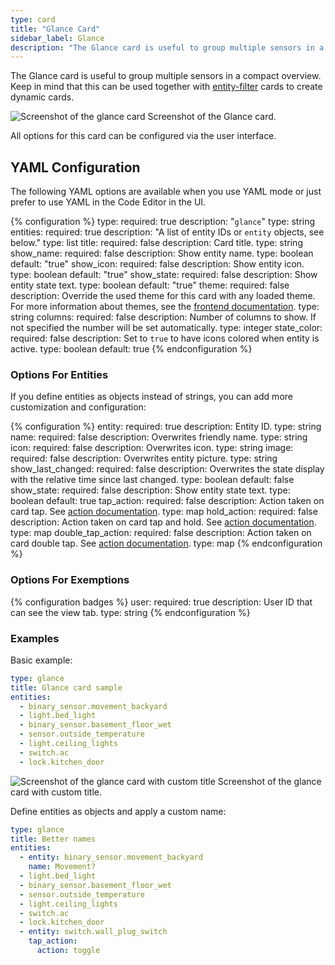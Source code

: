 ```yaml
---
type: card
title: "Glance Card"
sidebar_label: Glance
description: "The Glance card is useful to group multiple sensors in a compact overview."
---
```


The Glance card is useful to group multiple sensors in a compact overview. Keep in mind that this can be used together with [entity-filter](/lovelace/entity-filter/) cards to create dynamic cards.

<p class='img'>
<img src='/images/lovelace/lovelace_glance_card.png' alt='Screenshot of the glance card'>
Screenshot of the Glance card.
</p>

All options for this card can be configured via the user interface.

## YAML Configuration

The following YAML options are available when you use YAML mode or just prefer to use YAML in the Code Editor in the UI.

{% configuration %}
type:
  required: true
  description: "`glance`"
  type: string
entities:
  required: true
  description: "A list of entity IDs or `entity` objects, see below."
  type: list
title:
  required: false
  description: Card title.
  type: string
show_name:
  required: false
  description: Show entity name.
  type: boolean
  default: "true"
show_icon:
  required: false
  description: Show entity icon.
  type: boolean
  default: "true"
show_state:
  required: false
  description: Show entity state text.
  type: boolean
  default: "true"
theme:
  required: false
  description: Override the used theme for this card with any loaded theme. For more information about themes, see the [frontend documentation](/integrations/frontend/).
  type: string
columns:
  required: false
  description: Number of columns to show. If not specified the number will be set automatically.
  type: integer
state_color:
  required: false
  description: Set to `true` to have icons colored when entity is active.
  type: boolean
  default: true
{% endconfiguration %}

### Options For Entities

If you define entities as objects instead of strings, you can add more customization and configuration:

{% configuration %}
entity:
  required: true
  description: Entity ID.
  type: string
name:
  required: false
  description: Overwrites friendly name.
  type: string
icon:
  required: false
  description: Overwrites icon.
  type: string
image:
  required: false
  description: Overwrites entity picture.
  type: string
show_last_changed:
  required: false
  description: Overwrites the state display with the relative time since last changed.
  type: boolean
  default: false
show_state:
  required: false
  description: Show entity state text.
  type: boolean
  default: true
tap_action:
  required: false
  description: Action taken on card tap. See [action documentation](/lovelace/actions/#tap-action).
  type: map
hold_action:
  required: false
  description: Action taken on card tap and hold. See [action documentation](/lovelace/actions/).
  type: map
double_tap_action:
  required: false
  description: Action taken on card double tap. See [action documentation](/lovelace/actions/#double-tap-action).
  type: map
{% endconfiguration %}

### Options For Exemptions

{% configuration badges %}
user:
  required: true
  description: User ID that can see the view tab.
  type: string
{% endconfiguration %}

### Examples

Basic example:

```yaml
type: glance
title: Glance card sample
entities:
  - binary_sensor.movement_backyard
  - light.bed_light
  - binary_sensor.basement_floor_wet
  - sensor.outside_temperature
  - light.ceiling_lights
  - switch.ac
  - lock.kitchen_door
```

<p class='img'>
<img src='/images/lovelace/lovelace_glance_card.png' alt='Screenshot of the glance card with custom title'>
Screenshot of the glance card with custom title.
</p>

Define entities as objects and apply a custom name:

```yaml
type: glance
title: Better names
entities:
  - entity: binary_sensor.movement_backyard
    name: Movement?
  - light.bed_light
  - binary_sensor.basement_floor_wet
  - sensor.outside_temperature
  - light.ceiling_lights
  - switch.ac
  - lock.kitchen_door
  - entity: switch.wall_plug_switch
    tap_action:
      action: toggle
```

